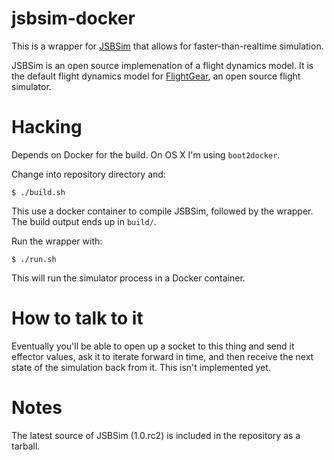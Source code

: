 # jsbsim-docker

This is a wrapper for [JSBSim](http://jsbsim.sourceforge.net/) that allows for faster-than-realtime simulation. 

JSBSim is an open source implemenation of a flight dynamics model. It is the default flight dynamics model for [FlightGear](http://www.flightgear.org/), an open source flight simulator.

# Hacking

Depends on Docker for the build. On OS X I'm using `boot2docker`.

Change into repository directory and:

	$ ./build.sh

This use a docker container to compile JSBSim, followed by the wrapper. The build output ends up in `build/`.

Run the wrapper with:

    $ ./run.sh

This will run the simulator process in a Docker container.

# How to talk to it

Eventually you'll be able to open up a socket to this thing and send it effector values, ask it to iterate forward in time, and then receive the next state of the simulation back from it. This isn't implemented yet. 

# Notes

The latest source of JSBSim (1.0.rc2) is included in the repository as a tarball.